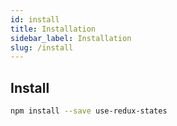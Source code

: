 ```yaml
---
id: install
title: Installation
sidebar_label: Installation
slug: /install
---
```


## Install

```bash
npm install --save use-redux-states
```
